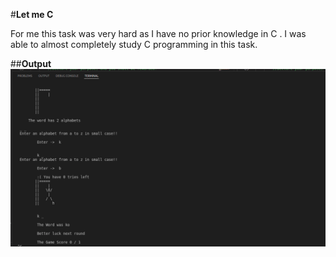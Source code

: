 #**Let me C**

For me this task was very hard as I have no prior knowledge in C .
I was able to almost completely study C programming in this task.

##**Output**
![](https://github.com/CBjr0096/amfoss-tasks/blob/main/task-05/shot.png)
